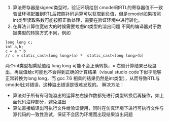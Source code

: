 1. 算法寄存器是signed类型时，验证环境给到 cmodel和RTL的寄存器值不一致
验证环境配置到RTL后按照补码运算可以获取到负值，但是cmodel如果按照int类型读取系数可能按照正数处理，需要在验证环境中进行转化。
2. 在算法计算位宽较大的时候需要考虑int类型的溢出问题
不同的编译器对于数据类型的转换方式不同，例如
```
long long c;
int a,b;
c = a * b
// c = static_cast<long long>(a) *  static_cast<long long>(b)
```
两个int类型相乘赋值给 long long 可能不会正确转换，= 右侧计算结果已经溢出，再赋值给c可能也不会得到正确的计算结果（visual studio code下似乎能够正常转换为long long，而 gcc 7.6 相乘的结果仍然是int类型），从而导致RTL与cmodel比对错误，这种溢出错误是很难发现的。
解决方法：
* 算法对于所有有可能溢出的运算左右操作数都先进行类型转换后再操作，如上面代码注释部分，避免溢出
* 算法直接编译出可执行文件给验证使用，同时在仿真环境下进行可执行文件与源代码的一致性测试，保证不会因为环境而出现结果溢出问题

